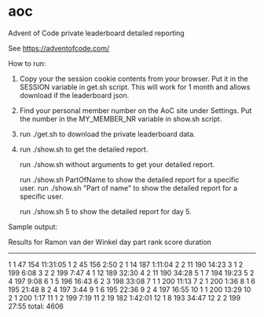 # aoc
Advent of Code private leaderboard detailed reporting

See https://adventofcode.com/

How to run:
1) Copy your the session cookie contents from your browser.
   Put it in the SESSION variable in get.sh script.
   This will work for 1 month and allows download if the leaderboard json.
   
2) Find your personal member number on the AoC site under Settings.
   Put the number in the MY_MEMBER_NR variable in show.sh script.
   
3) run ./get.sh to download the private leaderboard data.

4) run ./show.sh to get the detailed report.

   run ./show.sh without arguments to get your detailed report.

   run ./show.sh PartOfName to show the detailed report for a specific user.
   run ./show.sh "Part of name" to show the detailed report for a specific user.

   run ./show.sh 5 to show the detailed report for day 5.

Sample output:

Results for Ramon van der Winkel
day part rank score duration
--- ---- ---- ----- --------
  1    1   47   154 11:31:05
  1    2   45   156     2:50
  2    1   14   187  1:11:04
  2    2   11   190    14:23
  3    1    2   199     6:08
  3    2    2   199     7:47
  4    1   12   189    32:30
  4    2   11   190    34:28
  5    1    7   194    19:23
  5    2    4   197     9:08
  6    1    5   196    16:43
  6    2    3   198    33:08
  7    1    1   200    11:13
  7    2    1   200     1:36
  8    1    6   195    21:48
  8    2    4   197     3:44
  9    1    6   195    22:36
  9    2    4   197    16:55
 10    1    1   200    13:29
 10    2    1   200     1:17
 11    1    2   199     7:19
 11    2   19   182  1:42:01
 12    1    8   193    34:47
 12    2    2   199    27:55
total: 4606
